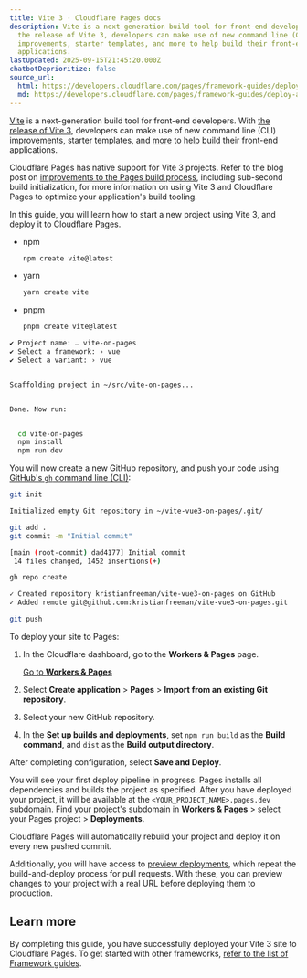 ```yaml
---
title: Vite 3 · Cloudflare Pages docs
description: Vite is a next-generation build tool for front-end developers. With
  the release of Vite 3, developers can make use of new command line (CLI)
  improvements, starter templates, and more to help build their front-end
  applications.
lastUpdated: 2025-09-15T21:45:20.000Z
chatbotDeprioritize: false
source_url:
  html: https://developers.cloudflare.com/pages/framework-guides/deploy-a-vite3-project/
  md: https://developers.cloudflare.com/pages/framework-guides/deploy-a-vite3-project/index.md
---
```


[Vite](https://vitejs.dev) is a next-generation build tool for front-end developers. With [the release of Vite 3](https://vitejs.dev/blog/announcing-vite3.html), developers can make use of new command line (CLI) improvements, starter templates, and [more](https://github.com/vitejs/vite/blob/main/packages/vite/CHANGELOG.md#300-2022-07-13) to help build their front-end applications.

Cloudflare Pages has native support for Vite 3 projects. Refer to the blog post on [improvements to the Pages build process](https://blog.cloudflare.com/cloudflare-pages-build-improvements/), including sub-second build initialization, for more information on using Vite 3 and Cloudflare Pages to optimize your application's build tooling.

In this guide, you will learn how to start a new project using Vite 3, and deploy it to Cloudflare Pages.

* npm

  ```sh
  npm create vite@latest
  ```

* yarn

  ```sh
  yarn create vite
  ```

* pnpm

  ```sh
  pnpm create vite@latest
  ```

```sh
✔ Project name: … vite-on-pages
✔ Select a framework: › vue
✔ Select a variant: › vue


Scaffolding project in ~/src/vite-on-pages...


Done. Now run:


  cd vite-on-pages
  npm install
  npm run dev
```

You will now create a new GitHub repository, and push your code using [GitHub's `gh` command line (CLI)](https://cli.github.com):

```sh
git init
```

```sh
Initialized empty Git repository in ~/vite-vue3-on-pages/.git/
```

```sh
git add .
git commit -m "Initial commit"                                           vite-vue3-on-pages/git/main +
```

```sh
[main (root-commit) dad4177] Initial commit
 14 files changed, 1452 insertions(+)
```

```sh
gh repo create
```

```sh
✓ Created repository kristianfreeman/vite-vue3-on-pages on GitHub
✓ Added remote git@github.com:kristianfreeman/vite-vue3-on-pages.git
```

```sh
git push
```

To deploy your site to Pages:

1. In the Cloudflare dashboard, go to the **Workers & Pages** page.

   [Go to **Workers & Pages**](https://dash.cloudflare.com/?to=/:account/workers-and-pages)

2. Select **Create application** > **Pages** > **Import from an existing Git repository**.

3. Select your new GitHub repository.

4. In the **Set up builds and deployments**, set `npm run build` as the **Build command**, and `dist` as the **Build output directory**.

After completing configuration, select **Save and Deploy**.

You will see your first deploy pipeline in progress. Pages installs all dependencies and builds the project as specified. After you have deployed your project, it will be available at the `<YOUR_PROJECT_NAME>.pages.dev` subdomain. Find your project's subdomain in **Workers & Pages** > select your Pages project > **Deployments**.

Cloudflare Pages will automatically rebuild your project and deploy it on every new pushed commit.

Additionally, you will have access to [preview deployments](https://developers.cloudflare.com/pages/configuration/preview-deployments/), which repeat the build-and-deploy process for pull requests. With these, you can preview changes to your project with a real URL before deploying them to production.

## Learn more

By completing this guide, you have successfully deployed your Vite 3 site to Cloudflare Pages. To get started with other frameworks, [refer to the list of Framework guides](https://developers.cloudflare.com/pages/framework-guides/).

